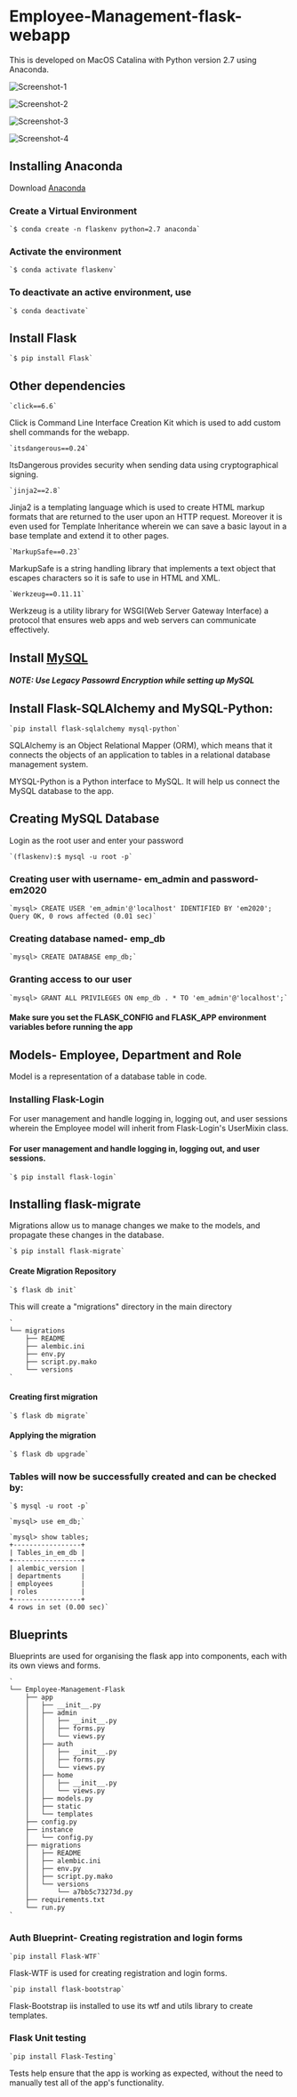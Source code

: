 # Employee-Management-flask-webapp

This is developed on MacOS Catalina with Python version 2.7 using Anaconda.

![Screenshot-1](Screenshot-1.png)

![Screenshot-2](Screenshot-2.png)

![Screenshot-3](Screenshot-3.png)

![Screenshot-4](Screenshot-4.png)

## Installing Anaconda

Download [Anaconda](https://www.anaconda.com/distribution/#download-section)

### Create a Virtual Environment

	`$ conda create -n flaskenv python=2.7 anaconda`

### Activate the environment

	`$ conda activate flaskenv`

### To deactivate an active environment, use

	`$ conda deactivate`

## Install Flask

	`$ pip install Flask`
	
## Other dependencies

	`click==6.6`
Click is Command Line Interface Creation Kit which is used to add custom shell commands for the webapp.

	`itsdangerous==0.24`
ItsDangerous provides security when sending data using cryptographical signing.

	`jinja2==2.8`
Jinja2 is a templating language which is used to create HTML markup formats that are returned to the user upon an HTTP request. Moreover it is even used for Template Inheritance wherein we can save a basic layout in a base template and extend it to other pages.

	`MarkupSafe==0.23`
MarkupSafe is a string handling library that implements a text object that escapes characters so it is safe to use in HTML and XML.

	`Werkzeug==0.11.11`
Werkzeug is a utility library for WSGI(Web Server Gateway Interface) a protocol that ensures web apps and web servers can communicate effectively.
	

## Install [MySQL](https://dev.mysql.com/downloads/mysql/)

##### NOTE: Use Legacy Passowrd Encryption while setting up MySQL

## Install Flask-SQLAlchemy and MySQL-Python:

	`pip install flask-sqlalchemy mysql-python`

SQLAlchemy is an Object Relational Mapper (ORM), which means that it connects the objects of an application to tables in a relational database management system.

MYSQL-Python is a Python interface to MySQL. It will help us connect the MySQL database to the app.

## Creating MySQL Database

Login as the root user and enter your password

	`(flaskenv):$ mysql -u root -p`

### Creating user with username- em_admin and password- em2020

	`mysql> CREATE USER 'em_admin'@'localhost' IDENTIFIED BY 'em2020';
	Query OK, 0 rows affected (0.01 sec)`

### Creating database named- emp_db

	`mysql> CREATE DATABASE emp_db;`

### Granting access to our user

	`mysql> GRANT ALL PRIVILEGES ON emp_db . * TO 'em_admin'@'localhost';`
	
#### Make sure you set the FLASK_CONFIG and FLASK_APP environment variables before running the app

## Models- Employee, Department and Role

Model is a representation of a database table in code.

### Installing Flask-Login

For user management and handle logging in, logging out, and user sessions wherein the Employee model will inherit from Flask-Login's UserMixin class.

#### For user management and handle logging in, logging out, and user sessions.

	`$ pip install flask-login`

## Installing flask-migrate

Migrations allow us to manage changes we make to the models, and propagate these changes in the database.

	`$ pip install flask-migrate`

#### Create Migration Repository

	`$ flask db init`

This will create a "migrations" directory in the main directory

	`
	└── migrations
	    ├── README
	    ├── alembic.ini
	    ├── env.py
	    ├── script.py.mako
	    └── versions
	`
#### Creating first migration

	`$ flask db migrate`

#### Applying the migration

	`$ flask db upgrade`


### Tables will now be successfully created and can be checked by:

	`$ mysql -u root -p`

	`mysql> use em_db;`

	`mysql> show tables;
	+-----------------+
	| Tables_in_em_db |
	+-----------------+
	| alembic_version |
	| departments     |
	| employees       |
	| roles           |
	+-----------------+
	4 rows in set (0.00 sec)`
	
## Blueprints

Blueprints are used for organising the flask app into components, each with its own views and forms.

	`
	└── Employee-Management-Flask
	    ├── app
	    │   ├── __init__.py
	    │   ├── admin
	    │   │   ├── __init__.py
	    │   │   ├── forms.py
	    │   │   └── views.py
	    │   ├── auth
	    │   │   ├── __init__.py
	    │   │   ├── forms.py
	    │   │   └── views.py
	    │   ├── home
	    │   │   ├── __init__.py
	    │   │   └── views.py
	    │   ├── models.py
	    │   ├── static
	    │   └── templates
	    ├── config.py
	    ├── instance
	    │   └── config.py
	    ├── migrations
	    │   ├── README
	    │   ├── alembic.ini
	    │   ├── env.py
	    │   ├── script.py.mako
	    │   └── versions
	    │       └── a7bb5c73273d.py
	    ├── requirements.txt
	    └── run.py
	`
### Auth Blueprint- Creating registration and login forms 
	
	`pip install Flask-WTF`

Flask-WTF is used for creating registration and login forms.

	`pip install flask-bootstrap`

Flask-Bootstrap iis installed to use its wtf and utils library to create templates.	


### Flask Unit testing

	`pip install Flask-Testing`
	
Tests help ensure that the app is working as expected, without the need to manually test all of the app's functionality.

